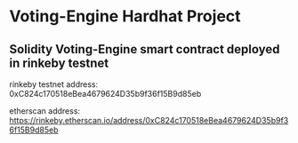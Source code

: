 # Voting-Engine Hardhat Project

## Solidity Voting-Engine smart contract deployed in rinkeby testnet

rinkeby testnet address: 0xC824c170518eBea4679624D35b9f36f15B9d85eb

etherscan address: https://rinkeby.etherscan.io/address/0xC824c170518eBea4679624D35b9f36f15B9d85eb



